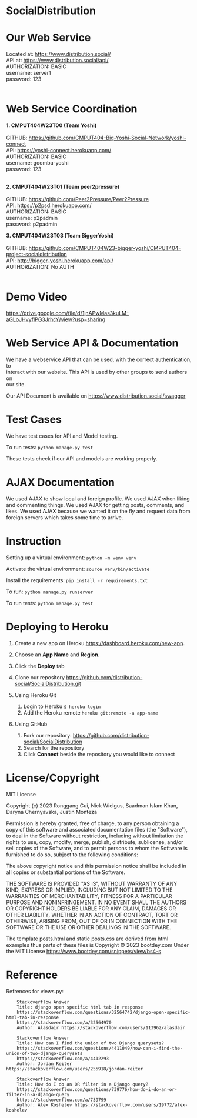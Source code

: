 # SocialDistribution


Our Web Service
=================

Located at: https://www.distribution.social/<br />
API at: https://www.distribution.social/api/<br />
AUTHORIZATION: BASIC <br />
username: server1<br />
password: 123<br /><br />

Web Service Coordination
=================

**1. CMPUT404W23T00 (Team Yoshi)<br /><br />**
GITHUB: https://github.com/CMPUT404-Big-Yoshi-Social-Network/yoshi-connect<br />
API: https://yoshi-connect.herokuapp.com/<br />
AUTHORIZATION: BASIC <br />
username: goomba-yoshi<br />
password: 123<br /><br />

**2. CMPUT404W23T01 (Team peer2pressure)<br /><br />**
GITHUB: https://github.com/Peer2Pressure/Peer2Pressure<br />
API: https://p2psd.herokuapp.com/<br />
AUTHORIZATION: BASIC<br />
username: p2padmin<br />
password: p2padmin<br />

**3. CMPUT404W23T03 (Team BiggerYoshi)<br /><br />**
GITHUB: https://github.com/CMPUT404W23-bigger-yoshi/CMPUT404-project-socialdistribution<br />
API: http://bigger-yoshi.herokuapp.com/api/<br />
AUTHORIZATION: No AUTH<br /><br />

Demo Video
=================
https://drive.google.com/file/d/1jnAPwMas3kuLM-aGLoJHvyfIPG3JrhcY/view?usp=sharing

Web Service API & Documentation
=================

We have a webservice API that can be used, with the correct authentication, to<br />
interact with our website. This API is used by other groups to send authors on<br />
our site.<br />

Our API Document is available on https://www.distribution.social/swagger

Test Cases
=================
We have test cases for API and Model testing.

To run tests: `python manage.py test`<br />

These tests check if our API and models are working properly.<br />

AJAX Documentation
=================
We used AJAX to show local and foreign profile.
We used AJAX when liking and commenting things.
We used AJAX for getting posts, comments, and likes.
We used AJAX because we wanted it on the fly and request data from foreign servers which takes some time to arrive.


Instruction
=================

Setting up a virtual environment:
`python -m venv venv`

Activate the virtual environment:
`source venv/bin/activate`

Install the requirements:
`pip install -r requirements.txt`

To run: `python manage.py runserver`

To run tests: `python manage.py test`

Deploying to Heroku
=================
1. Create a new app on Heroku https://dashboard.heroku.com/new-app.

2. Choose an **App Name** and **Region**.

3. Click the **Deploy** tab

4. Clone our repository https://github.com/distribution-social/SocialDistribution.git

5. Using Heroku Git
   1.  Login to Heroku `$ heroku login`
   2.  Add the Heroku remote `heroku git:remote -a app-name`

6. Using GitHub
   1. Fork our repository: https://github.com/distribution-social/SocialDistribution
   2. Search for the repository
   3. Click **Connect** beside the repository you would like to connect

License/Copyright
=================

MIT License

Copyright (c) 2023 Ronggang Cui, Nick Wielgus, Saadman Islam Khan, Daryna Chernyavska, Justin Monteza

Permission is hereby granted, free of charge, to any person obtaining a copy of this software and associated documentation files (the "Software"), to deal in the Software without restriction, including without limitation the rights to use, copy, modify, merge, publish, distribute, sublicense, and/or sell copies of the Software, and to permit persons to whom the Software is furnished to do so, subject to the following conditions:

The above copyright notice and this permission notice shall be included in all copies or substantial portions of the Software.

THE SOFTWARE IS PROVIDED "AS IS", WITHOUT WARRANTY OF ANY KIND, EXPRESS OR IMPLIED, INCLUDING BUT NOT LIMITED TO THE WARRANTIES OF MERCHANTABILITY, FITNESS FOR A PARTICULAR PURPOSE AND NONINFRINGEMENT. IN NO EVENT SHALL THE AUTHORS OR COPYRIGHT HOLDERS BE LIABLE FOR ANY CLAIM, DAMAGES OR OTHER LIABILITY, WHETHER IN AN ACTION OF CONTRACT, TORT OR OTHERWISE, ARISING FROM, OUT OF OR IN CONNECTION WITH THE SOFTWARE OR THE USE OR OTHER DEALINGS IN THE SOFTWARE.

The template posts.html and static posts.css are derived from html
examples thus parts of these files is Copyright © 2023 bootdey.com
Under the MIT License https://www.bootdey.com/snippets/view/bs4-s

Reference
=================

Refrences for views.py:

        Stackoverflow Answer
        Title: django open specific html tab in response
        https://stackoverflow.com/questions/32564742/django-open-specific-html-tab-in-response
        https://stackoverflow.com/a/32564970
        Author: Alasdair https://stackoverflow.com/users/113962/alasdair

        Stackoverflow Answer
        Title: How can I find the union of two Django querysets?
        https://stackoverflow.com/questions/4411049/how-can-i-find-the-union-of-two-django-querysets
        https://stackoverflow.com/a/4412293
        Author: Jordan Reiter https://stackoverflow.com/users/255918/jordan-reiter

        Stackoverflow Answer
        Title: How do I do an OR filter in a Django query?
        https://stackoverflow.com/questions/739776/how-do-i-do-an-or-filter-in-a-django-query
        https://stackoverflow.com/a/739799
        Author: Alex Koshelev https://stackoverflow.com/users/19772/alex-koshelev


